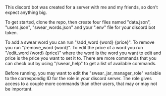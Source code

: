 This discord bot was created for a server with me and my friends, so don't expect anything big.

To get started, clone the repo, then create four files named "data.json", "users.json", "swear_words.json" and your ".env" file for your discord bot token.

To add a swear word you can run "/add_word {word} {price}". To remove you run "/remove_word {word}". To edit the price of a word you run "/edit_word {word} {price}" where the word is the word you want to edit and price is the price you want to set it to.
There are more commands that you can check out by using "/swear_help" to get a list of available commands.

Before running, you may want to edit the "swear_jar_manager_role" variable to the correspondig ID for the role in your discord server. The role gives access to a couple more commands than other users, that may or may not be important.

